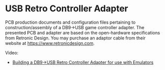 # USB Retro Controller Adapter

PCB production documents and configuration files pertaining to construction/assembly of a DB9->USB game controller adapter.  The presented PCB and adapter are based on the open-hardware specifications from Retronic Design.  You may purchase an adaptor cable from their website at https://www.retronicdesign.com.


Video:
* [Building a DB9->USB Retro Controller Adapter for use with Emulators](https://youtu.be/W4hce1jXQfo)
